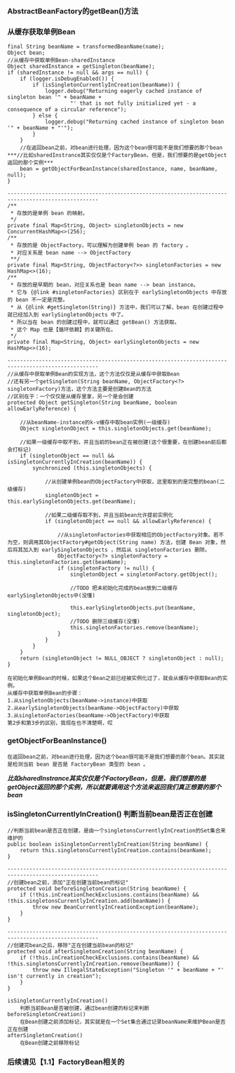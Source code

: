 ### AbstractBeanFactory的getBean()方法
### 从缓存获取单例Bean
```
final String beanName = transformedBeanName(name);
Object bean;
//从缓存中获取单例Bean-sharedInstance
Object sharedInstance = getSingleton(beanName);
if (sharedInstance != null && args == null) {
    if (logger.isDebugEnabled()) {
        if (isSingletonCurrentlyInCreation(beanName)) {
            logger.debug("Returning eagerly cached instance of singleton bean '" + beanName +
                    "' that is not fully initialized yet - a consequence of a circular reference");
        } else {
            logger.debug("Returning cached instance of singleton bean '" + beanName + "'");
        }
    }
    //在返回bean之前，对bean进行处理，因为这个bean很可能不是我们想要的那个bean
***//比如sharedInstrance其实仅仅是个FactoryBean，但是，我们想要的是getObject返回的那个实例***
    bean = getObjectForBeanInstance(sharedInstance, name, beanName, null);
}

---------------------------------------------------------------------------------------------------
/**
 * 存放的是单例 bean 的映射。
 */
private final Map<String, Object> singletonObjects = new ConcurrentHashMap<>(256);
/**
 * 存放的是 ObjectFactory，可以理解为创建单例 bean 的 factory 。
 * 对应关系是 bean name --> ObjectFactory
 **/
private final Map<String, ObjectFactory<?>> singletonFactories = new HashMap<>(16);
/**
 * 存放的是早期的 bean，对应关系也是 bean name --> bean instance。
 * 它与 {@link #singletonFactories} 区别在于 earlySingletonObjects 中存放的 bean 不一定是完整。
 * 从 {@link #getSingleton(String)} 方法中，我们可以了解，bean 在创建过程中就已经加入到 earlySingletonObjects 中了。
 * 所以当在 bean 的创建过程中，就可以通过 getBean() 方法获取。
 * 这个 Map 也是【循环依赖】的关键所在。
 */
private final Map<String, Object> earlySingletonObjects = new HashMap<>(16);

---------------------------------------------------------------------------------------------------
//从缓存中获取单例Bean的实现方法，这个方法仅仅是从缓存中获取Bean
//还有另一个getSingleton(String beanName, ObjectFactory<?> singletonFactory)方法，这个方法主要是创建Bean的方法
//区别在于：一个仅仅是从缓存里拿，另一个是会创建
protected Object getSingleton(String beanName, boolean allowEarlyReference) {

    //从beanName-instance的k-v缓存中取bean实例(一级缓存)
    Object singletonObject = this.singletonObjects.get(beanName);

    //如果一级缓存中取不到，并且当前的bean正在被创建(这个很重要，在创建bean前后都会打标记)
    if (singletonObject == null && isSingletonCurrentlyInCreation(beanName)) {
        synchronized (this.singletonObjects) {

            //从创建单例bean的ObjectFactory中获取，这里取到的是完整的bean(二级缓存)
            singletonObject = this.earlySingletonObjects.get(beanName);

            //如果二级缓存取不到，并且当前bean允许提前实例化
            if (singletonObject == null && allowEarlyReference) {

                //从singletonFactories中获取相应的ObjectFactory对象。若不为空，则调用其ObjectFactory#getObject(String name) 方法，创建 Bean 对象，然后将其加入到 earlySingletonObjects ，然后从 singletonFactories 删除。
                ObjectFactory<?> singletonFactory = this.singletonFactories.get(beanName);
                if (singletonFactory != null) {
                    singletonObject = singletonFactory.getObject();

                    //TODO 把未初始化完成的bean放到二级缓存earlySingletonObjects中(没懂)

                    this.earlySingletonObjects.put(beanName, singletonObject);
                    //TODO 删除三级缓存(没懂)
                    this.singletonFactories.remove(beanName);
                }
            }
        }
    }
    return (singletonObject != NULL_OBJECT ? singletonObject : null);
}
```
    在初始化单例Bean的时候，如果这个Bean之前已经被实例化过了，就会从缓存中获取Bean的实例。
    从缓存中获取单例Bean的步骤：
    1.从singletonObjects(beanName->instance)中获取
    2.从earlySingletonObjects(beanName->ObjectFactory)中获取
    3.从singletonFactories(beanName->ObjectFactory)中获取
    第2步和第3步的区别，我现在也不清楚啊，哎
    
### getObjectForBeanInstance()
    在返回bean之前，对bean进行处理，因为这个bean很可能不是我们想要的那个bean。其实就是检测当前 bean 是否是 FactoryBean 类型的 bean 。
***比如sharedInstrance其实仅仅是个FactoryBean，但是，我们想要的是getObject返回的那个实例，所以就要调用这个方法来返回我们真正想要的那个bean***


### isSingletonCurrentlyInCreation() 判断当前bean是否正在创建
```
//判断当前bean是否正在创建，是由一个singletonsCurrentlyInCreation的Set集合来维护的
public boolean isSingletonCurrentlyInCreation(String beanName) {
    return this.singletonsCurrentlyInCreation.contains(beanName);
}

---------------------------------------------------------------------------------------------------
//创建bean之前，添加"正在创建当前bean的标记"
protected void beforeSingletonCreation(String beanName) {
    if (!this.inCreationCheckExclusions.contains(beanName) && !this.singletonsCurrentlyInCreation.add(beanName)) {
        throw new BeanCurrentlyInCreationException(beanName);
    }
}

---------------------------------------------------------------------------------------------------
//创建完bean之后，移除"正在创建当前bean的标记"
protected void afterSingletonCreation(String beanName) {
    if (!this.inCreationCheckExclusions.contains(beanName) && !this.singletonsCurrentlyInCreation.remove(beanName)) {
        throw new IllegalStateException("Singleton '" + beanName + "' isn't currently in creation");
    }
}
```
    isSingletonCurrentlyInCreation()
        判断当前Bean是否被创建，通过bean创建的标记来判断
    beforeSingletonCreation()
        在Bean创建之前添加标记，其实就是在一个Set集合通过记录beanName来维护Bean是否正在创建
    afterSingletonCreation()
        在Bean创建之前移除标记

### 后续请见【1.1】FactoryBean相关的
    
